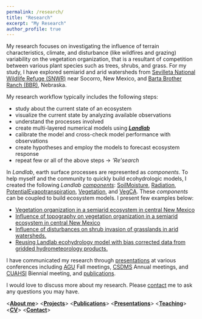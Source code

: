 ```yaml
---
permalink: /research/
title: "Research"
excerpt: "My Research"
author_profile: true
---
```


My research focuses on investigating the influence 
of terrain characteristics, climate, and disturbance
(like wildfires and grazing) variability on the vegetation
organization, that is a resultant of competition between
various plant species such as trees, shrubs, and grass.
For my study, I have explored semiarid and arid watersheds from
[Sevilleta National Wildlife Refuge (SNWR)](https://www.fws.gov/refuge/sevilleta/) near Socorro, New Mexico,
and [Barta Brother Ranch (BBR)](http://snr.unl.edu/aboutus/where/fieldsites/bartabrothersranch.aspx), Nebraska.

My research workflow typically includes the following steps:
* study about the current state of an ecosystem
* visualize the current state by analyzing available observations
* understand the processes involved
* create multi-layered numerical models using ***[Landlab]( http://landlab.github.io/#/)***
* calibrate the model and cross-check model performance with observations
* create hypotheses and employ the models to forecast ecosystem response
* repeat few or all of the above steps -> *'Re'search*

In *Landlab*, earth surface processes are represented as *components*.
To help myself and the community to quickly build ecohydrologic models,
I created the following *Landlab* [*components*](https://landlab.readthedocs.io/en/latest/#developer-documentation):
[SoilMoisture](https://landlab.readthedocs.io/en/latest/landlab.components.soil_moisture.html), 
[Radiation](https://landlab.readthedocs.io/en/latest/landlab.components.radiation.html), 
[PotentialEvapotranspiration](https://landlab.readthedocs.io/en/latest/landlab.components.pet.html), 
[Vegetation](https://landlab.readthedocs.io/en/latest/landlab.components.vegetation_dynamics.html),
and [VegCA](https://landlab.readthedocs.io/en/latest/landlab.components.plant_competition_ca.html). 
These *components* can be coupled to build ecosystem models. I present 
few examples below:
- [Vegetation organization in a semiarid ecosystem in central New Mexico](https://saisiddu.github.io/portfolio/Landlab_model_A_CATGraSS/)
- [Influence of topography on vegetation organization in a semiarid ecosystem in central New Mexico](https://saisiddu.github.io/portfolio/topography_model_A_CATGraSS/)
- [Influence of disturbances on shrub invasion of grasslands in arid watersheds.](https://saisiddu.github.io/portfolio/Landlab_model_B_ResourceRedistribution/)
- [Reusing Landlab ecohydrology model with bias corrected data from gridded hydrometeorology products.](https://saisiddu.github.io/portfolio/KI_paper_model_A/)


I have communicated my research through [presentations](https://saisiddu.github.io/talks/)
at various conferences including 
[AGU](https://www.agu.org/) Fall meetings, 
[CSDMS](https://csdms.colorado.edu/wiki/Main_Page) Annual meetings, 
and [CUAHSI](https://www.cuahsi.org/) Biennial meeting, and
 [publications](https://saisiddu.github.io/publications/). 


I would love to discuss more about my research. Please [contact](https://saisiddu.github.io/contact/) me to ask
any questions you may have.

<**[About me](https://saisiddu.github.io)**>   <**[Projects](https://saisiddu.github.io/portfolio/)**>   <**[Publications](https://saisiddu.github.io/publications/)**>   <**[Presentations](https://saisiddu.github.io/talks/)**>   <**[Teaching](https://saisiddu.github.io/teaching/)**>   <**[CV](https://saisiddu.github.io/cv/)**>   <**[Contact](https://saisiddu.github.io/contact/)**>
